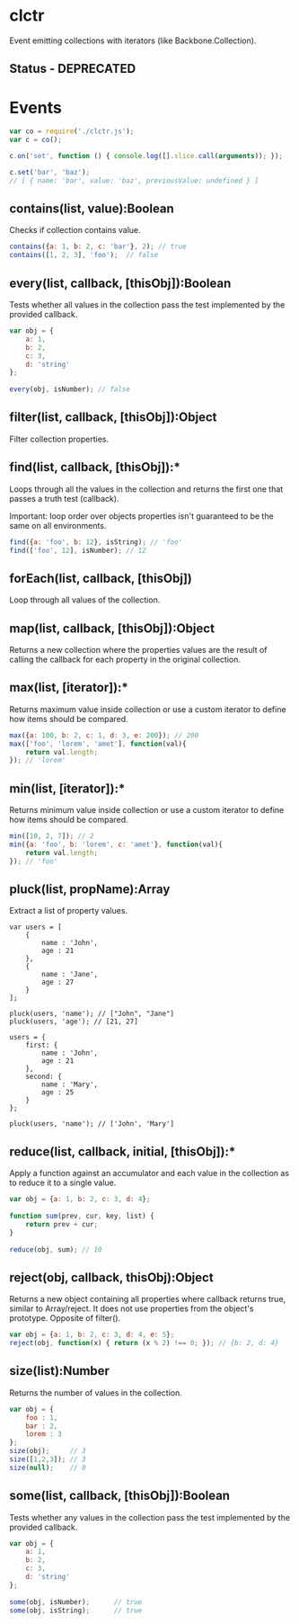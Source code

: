 clctr
=====

Event emitting collections with iterators (like Backbone.Collection).

## Status - DEPRECATED


# Events

```js
var co = require('./clctr.js');
var c = co();

c.on('set', function () { console.log([].slice.call(arguments)); });

c.set('bar', 'baz');
// [ { name: 'bar', value: 'baz', previousValue: undefined } ]
```


## contains(list, value):Boolean

Checks if collection contains value.

```js
contains({a: 1, b: 2, c: 'bar'}, 2); // true
contains([1, 2, 3], 'foo');  // false
```

## every(list, callback, [thisObj]):Boolean

Tests whether all values in the collection pass the test implemented by the provided callback.

```js
var obj = {
    a: 1,
    b: 2,
    c: 3,
    d: 'string'
};
 
every(obj, isNumber); // false
```


## filter(list, callback, [thisObj]):Object

Filter collection properties.


## find(list, callback, [thisObj]):*

Loops through all the values in the collection and returns the first one that passes a truth test (callback).

Important: loop order over objects properties isn't guaranteed to be the same on all environments.

```js
find({a: 'foo', b: 12}, isString); // 'foo'
find(['foo', 12], isNumber); // 12
```

## forEach(list, callback, [thisObj])

Loop through all values of the collection.

## map(list, callback, [thisObj]):Object

Returns a new collection where the properties values are the result of calling the callback for each property in the original collection.

## max(list, [iterator]):*

Returns maximum value inside collection or use a custom iterator to define how items should be compared.


```js
max({a: 100, b: 2, c: 1, d: 3, e: 200}); // 200
max(['foo', 'lorem', 'amet'], function(val){
    return val.length;
}); // 'lorem'
```

## min(list, [iterator]):* 

Returns minimum value inside collection or use a custom iterator to define how items should be compared.

```js
min([10, 2, 7]); // 2
min({a: 'foo', b: 'lorem', c: 'amet'}, function(val){
    return val.length;
}); // 'foo'
```

## pluck(list, propName):Array

Extract a list of property values.

```
var users = [
    {
        name : 'John',
        age : 21
    },
    {
        name : 'Jane',
        age : 27
    }
];
 
pluck(users, 'name'); // ["John", "Jane"]
pluck(users, 'age'); // [21, 27]
 
users = {
    first: {
        name : 'John',
        age : 21
    },
    second: {
        name : 'Mary',
        age : 25
    }
};
 
pluck(users, 'name'); // ['John', 'Mary']
```

## reduce(list, callback, initial, [thisObj]):* 

Apply a function against an accumulator and each value in the collection as to reduce it to a single value.

```js
var obj = {a: 1, b: 2, c: 3, d: 4};
 
function sum(prev, cur, key, list) {
    return prev + cur;
}
 
reduce(obj, sum); // 10
```

## reject(obj, callback, thisObj):Object

Returns a new object containing all properties where callback returns true, similar to Array/reject. It does not use properties from the object's prototype. Opposite of filter().


```js
var obj = {a: 1, b: 2, c: 3, d: 4, e: 5};
reject(obj, function(x) { return (x % 2) !== 0; }); // {b: 2, d: 4}
```

## size(list):Number

Returns the number of values in the collection.

```js
var obj = {
    foo : 1,
    bar : 2,
    lorem : 3
};
size(obj);     // 3
size([1,2,3]); // 3
size(null);    // 0
```

## some(list, callback, [thisObj]):Boolean

Tests whether any values in the collection pass the test implemented by the provided callback.

```js
var obj = {
    a: 1,
    b: 2,
    c: 3,
    d: 'string'
};
 
some(obj, isNumber);      // true
some(obj, isString);      // true
```

